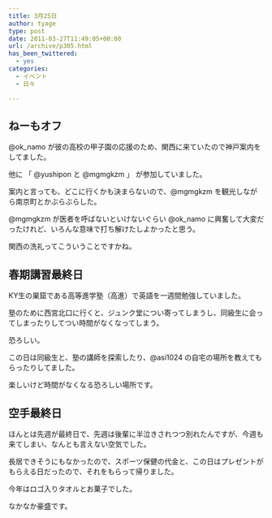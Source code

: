 ```yaml
---
title: 3月25日
author: tyage
type: post
date: 2011-03-27T11:49:05+00:00
url: /archive/p305.html
has_been_twittered:
  - yes
categories:
  - イベント
  - 日々

---
```

<h2>ねーもオフ</h2>
<p>@ok_namo が彼の高校の甲子園の応援のため、関西に来ていたので神戸案内をしてました。</p>
<p>他に 「 @yushipon と @mgmgkzm 」 が参加していました。</p>
<p>案内と言っても、どこに行くかも決まらないので、@mgmgkzm を観光しながら南京町とかぶらぶらした。</p>
<p>@mgmgkzm が医者を呼ばないといけないぐらい @ok_namo に興奮して大変だったけれど、いろんな意味で打ち解けたしよかったと思う。</p>
<p>関西の洗礼ってこういうことですかね。</p>
<h2>春期講習最終日</h2>
<p>KY生の巣窟である高等進学塾（高進）で英語を一週間勉強していました。</p>
<p>塾のために西宮北口に行くと、ジュンク堂につい寄ってしまうし、同級生に会ってしまったりしてつい時間がなくなってしまう。</p>
<p>恐ろしい。</p>
<p>この日は同級生と、塾の講師を探索したり、@asi1024 の自宅の場所を教えてもらったりしてました。</p>
<p>楽しいけど時間がなくなる恐ろしい場所です。</p>
<h2>空手最終日</h2>
<p>ほんとは先週が最終日で、先週は後輩に半泣きされつつ別れたんですが、今週も来てしまい、なんとも言えない空気でした。</p>
<p>長居できそうにもなかったので、スポーツ保健の代金と、この日はプレゼントがもらえる日だったので、それをもらって帰りました。</p>
<p>今年はロゴ入りタオルとお菓子でした。</p>
<p>なかなか豪盛です。</p>
